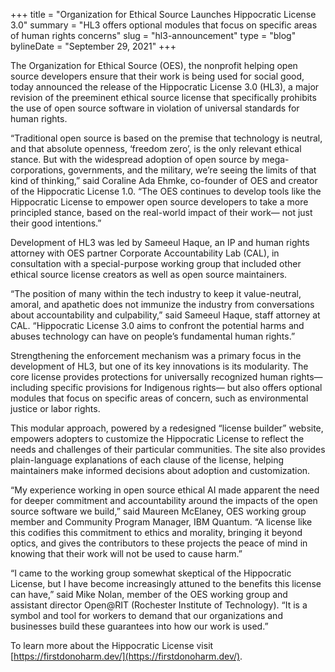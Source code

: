 +++
title = "Organization for Ethical Source Launches Hippocratic License 3.0"
summary = "HL3 offers optional modules that focus on specific areas of human rights concerns"
slug = "hl3-announcement"
type = "blog"
bylineDate = "September 29, 2021"
+++

The Organization for Ethical Source (OES), the nonprofit helping open source developers ensure that their work is being used for social good, today announced the release of the Hippocratic License 3.0 (HL3), a major revision of the preeminent ethical source license that specifically prohibits the use of open source software in violation of universal standards for human rights.

“Traditional open source is based on the premise that technology is neutral, and that absolute openness, ‘freedom zero’, is the only relevant ethical stance. But with the widespread adoption of open source by mega-corporations, governments, and the military, we’re seeing the limits of that kind of thinking,” said Coraline Ada Ehmke, co-founder of OES and creator of the Hippocratic License 1.0. “The OES continues to develop tools like the Hippocratic License to empower open source developers to take a more principled stance, based on the real-world impact of their work— not just their good intentions.”

Development of HL3 was led by Sameeul Haque, an IP and human rights attorney with OES partner Corporate Accountability Lab (CAL), in consultation with a special-purpose working group that included other ethical source license creators as well as open source maintainers. 

“The position of many within the tech industry to keep it value-neutral, amoral, and apathetic does not immunize the industry from conversations about accountability and culpability,” said Sameeul Haque, staff attorney at CAL. “Hippocratic License 3.0 aims to confront the potential harms and abuses technology can have on people’s fundamental human rights.”

Strengthening the enforcement mechanism was a primary focus in the development of HL3, but one of its key innovations is its modularity. The core license provides protections for universally recognized human rights— including specific provisions for Indigenous rights— but also offers optional modules that focus on specific areas of concern, such as environmental justice or labor rights.

This modular approach, powered by a redesigned “license builder” website, empowers adopters to customize the Hippocratic License to reflect the needs and challenges of their particular communities. The site also provides plain-language explanations of each clause of the license, helping maintainers make informed decisions about adoption and customization.

“My experience working in open source ethical AI made apparent the need for deeper commitment and accountability around the impacts of the open source software we build,” said Maureen McElaney, OES working group member and Community Program Manager, IBM Quantum. “A license like this codifies this commitment to ethics and morality, bringing it beyond optics, and gives the contributors to these projects the peace of mind in knowing that their work will not be used to cause harm.”

“I came to the working group somewhat skeptical of the Hippocratic License, but I have become increasingly attuned to the benefits this license can have,” said Mike Nolan, member of the OES working group and assistant director Open@RIT (Rochester Institute of Technology). “It is a symbol and tool for workers to demand that our organizations and businesses build these guarantees into how our work is used.”

To learn more about the Hippocratic License visit [https://firstdonoharm.dev/](https://firstdonoharm.dev/). 
